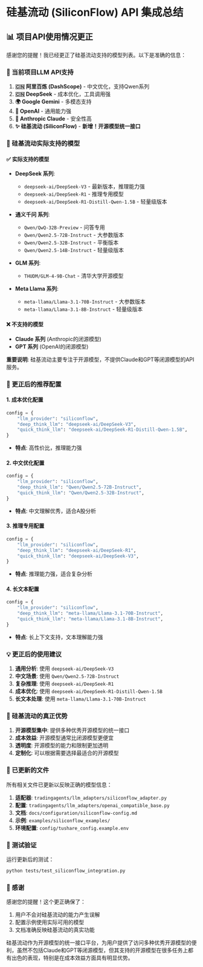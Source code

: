 # 硅基流动 (SiliconFlow) API 集成总结

## 📊 项目API使用情况更正

感谢您的提醒！我已经更正了硅基流动支持的模型列表。以下是准确的信息：

### 🤖 当前项目LLM API支持

1. **🇨🇳 阿里百炼 (DashScope)** - 中文优化，支持Qwen系列
2. **🇨🇳 DeepSeek** - 成本优化，工具调用强
3. **🌍 Google Gemini** - 多模态支持
4. **🤖 OpenAI** - 通用能力强
5. **🧠 Anthropic Claude** - 安全性高
6. **✨ 硅基流动 (SiliconFlow)** - **新增！开源模型统一接口**

### 🎯 硅基流动实际支持的模型

#### ✅ 实际支持的模型
- **DeepSeek 系列**: 
  - `deepseek-ai/DeepSeek-V3` - 最新版本，推理能力强
  - `deepseek-ai/DeepSeek-R1` - 推理专用模型
  - `deepseek-ai/DeepSeek-R1-Distill-Qwen-1.5B` - 轻量级版本

- **通义千问 系列**:
  - `Qwen/QwQ-32B-Preview` - 问答专用
  - `Qwen/Qwen2.5-72B-Instruct` - 大参数版本
  - `Qwen/Qwen2.5-32B-Instruct` - 平衡版本
  - `Qwen/Qwen2.5-14B-Instruct` - 轻量级版本

- **GLM 系列**:
  - `THUDM/GLM-4-9B-Chat` - 清华大学开源模型

- **Meta Llama 系列**:
  - `meta-llama/Llama-3.1-70B-Instruct` - 大参数版本
  - `meta-llama/Llama-3.1-8B-Instruct` - 轻量级版本

#### ❌ 不支持的模型
- **Claude 系列** (Anthropic的闭源模型)
- **GPT 系列** (OpenAI的闭源模型)

**重要说明**: 硅基流动主要专注于开源模型，不提供Claude和GPT等闭源模型的API服务。

### 🔧 更正后的推荐配置

#### 1. 成本优化配置
```python
config = {
    "llm_provider": "siliconflow",
    "deep_think_llm": "deepseek-ai/DeepSeek-V3",
    "quick_think_llm": "deepseek-ai/DeepSeek-R1-Distill-Qwen-1.5B",
}
```
- **特点**: 高性价比，推理能力强

#### 2. 中文优化配置
```python
config = {
    "llm_provider": "siliconflow",
    "deep_think_llm": "Qwen/Qwen2.5-72B-Instruct",
    "quick_think_llm": "Qwen/Qwen2.5-32B-Instruct",
}
```
- **特点**: 中文理解优秀，适合A股分析

#### 3. 推理专用配置
```python
config = {
    "llm_provider": "siliconflow",
    "deep_think_llm": "deepseek-ai/DeepSeek-R1",
    "quick_think_llm": "deepseek-ai/DeepSeek-V3",
}
```
- **特点**: 推理能力强，适合复杂分析

#### 4. 长文本配置
```python
config = {
    "llm_provider": "siliconflow",
    "deep_think_llm": "meta-llama/Llama-3.1-70B-Instruct",
    "quick_think_llm": "meta-llama/Llama-3.1-8B-Instruct",
}
```
- **特点**: 长上下文支持，文本理解能力强

### 💡 更正后的使用建议

1. **通用分析**: 使用 `deepseek-ai/DeepSeek-V3`
2. **中文场景**: 使用 `Qwen/Qwen2.5-72B-Instruct`
3. **复杂推理**: 使用 `deepseek-ai/DeepSeek-R1`
4. **成本优化**: 使用 `deepseek-ai/DeepSeek-R1-Distill-Qwen-1.5B`
5. **长文本处理**: 使用 `meta-llama/Llama-3.1-70B-Instruct`

### 🚀 硅基流动的真正优势

1. **开源模型集中**: 提供多种优秀开源模型的统一接口
2. **成本效益**: 开源模型通常比闭源模型更便宜
3. **透明度**: 开源模型的能力和限制更加透明
4. **定制化**: 可以根据需要选择最适合的开源模型

### 📁 已更新的文件

所有相关文件已更新以反映正确的模型信息：

1. **适配器**: `tradingagents/llm_adapters/siliconflow_adapter.py`
2. **配置**: `tradingagents/llm_adapters/openai_compatible_base.py`
3. **文档**: `docs/configuration/siliconflow-config.md`
4. **示例**: `examples/siliconflow_examples/`
5. **环境配置**: `config/tushare_config.example.env`

### 🧪 测试验证

运行更新后的测试：
```bash
python tests/test_siliconflow_integration.py
```

### 🙏 感谢

感谢您的提醒！这个更正确保了：
1. 用户不会对硅基流动的能力产生误解
2. 配置示例使用实际可用的模型
3. 文档准确反映硅基流动的真实功能

硅基流动作为开源模型的统一接口平台，为用户提供了访问多种优秀开源模型的便利，虽然不包括Claude和GPT等闭源模型，但其支持的开源模型在很多任务上都有出色的表现，特别是在成本效益方面具有明显优势。

